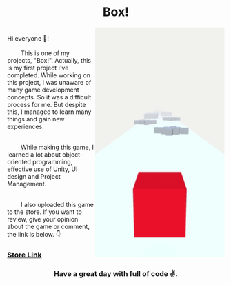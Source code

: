 <h1 align="center">Box!</h1>
<img src="/Gifs/Box.gif" align="right" width="300">
<br/>
Hi everyone 👋! <br/><br/>
&nbsp;&nbsp;&nbsp;&nbsp;&nbsp;&nbsp;&nbsp; This is one of my projects, "Box!". Actually, this is my first project I've completed. While working on this project, I was unaware of many game development concepts. So it was a difficult process for me. But despite this, I managed to learn many things and gain new experiences.<br/><br/>

&nbsp;&nbsp;&nbsp;&nbsp;&nbsp;&nbsp;&nbsp; While making this game, I learned a lot about object-oriented programming, effective use of Unity, UI design and Project Management. <br/><br/>

&nbsp;&nbsp;&nbsp;&nbsp;&nbsp;&nbsp;&nbsp; I also uploaded this game to the store. If you want to review, give your opinion about the game  or comment, the link is below. 👇 <br/>
### [Store Link](https://play.google.com/store/apps/details?id=com.GokhanGenc.Box)
<h3 align="center">Have a great day with full of code ✌.</h3>
